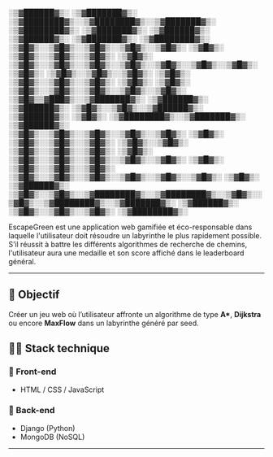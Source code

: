  ░▒▓██████▓▒░ ░▒▓███████▓▒░ ░▒▓████████▓▒░░▒▓████████▓▒░░▒▓███████▓▒░ ░▒▓████████▓▒░ ░▒▓███████▓▒░ ░▒▓██████▓▒░  ░▒▓██████▓▒░ ░▒▓███████▓▒░ ░▒▓████████▓▒░ 
░▒▓█▓▒░░▒▓█▓▒░░▒▓█▓▒░░▒▓█▓▒░░▒▓█▓▒░       ░▒▓█▓▒░       ░▒▓█▓▒░░▒▓█▓▒░░▒▓█▓▒░       ░▒▓█▓▒░       ░▒▓█▓▒░░▒▓█▓▒░░▒▓█▓▒░░▒▓█▓▒░░▒▓█▓▒░░▒▓█▓▒░░▒▓█▓▒░        
░▒▓█▓▒░       ░▒▓█▓▒░░▒▓█▓▒░░▒▓█▓▒░       ░▒▓█▓▒░       ░▒▓█▓▒░░▒▓█▓▒░░▒▓█▓▒░       ░▒▓█▓▒░       ░▒▓█▓▒░       ░▒▓█▓▒░░▒▓█▓▒░░▒▓█▓▒░░▒▓█▓▒░░▒▓█▓▒░        
░▒▓█▓▒▒▓███▓▒░░▒▓███████▓▒░ ░▒▓██████▓▒░  ░▒▓██████▓▒░  ░▒▓█▓▒░░▒▓█▓▒░░▒▓██████▓▒░   ░▒▓██████▓▒░ ░▒▓█▓▒░       ░▒▓████████▓▒░░▒▓███████▓▒░ ░▒▓██████▓▒░   
░▒▓█▓▒░░▒▓█▓▒░░▒▓█▓▒░░▒▓█▓▒░░▒▓█▓▒░       ░▒▓█▓▒░       ░▒▓█▓▒░░▒▓█▓▒░░▒▓█▓▒░              ░▒▓█▓▒░░▒▓█▓▒░       ░▒▓█▓▒░░▒▓█▓▒░░▒▓█▓▒░       ░▒▓█▓▒░        
░▒▓█▓▒░░▒▓█▓▒░░▒▓█▓▒░░▒▓█▓▒░░▒▓█▓▒░       ░▒▓█▓▒░       ░▒▓█▓▒░░▒▓█▓▒░░▒▓█▓▒░              ░▒▓█▓▒░░▒▓█▓▒░░▒▓█▓▒░░▒▓█▓▒░░▒▓█▓▒░░▒▓█▓▒░       ░▒▓█▓▒░        
 ░▒▓██████▓▒░ ░▒▓█▓▒░░▒▓█▓▒░░▒▓████████▓▒░░▒▓████████▓▒░░▒▓█▓▒░░▒▓█▓▒░░▒▓████████▓▒░░▒▓███████▓▒░  ░▒▓██████▓▒░ ░▒▓█▓▒░░▒▓█▓▒░░▒▓█▓▒░       ░▒▓████████▓▒░ 
                                                                                                                                                           
                                                                                                                                                           
EscapeGreen est une application web gamifiée et éco-responsable dans laquelle l'utilisateur doit résoudre un labyrinthe le plus rapidement possible.  
S’il réussit à battre les différents algorithmes de recherche de chemins, l'utilisateur aura une medaille et son score affiché dans le leaderboard général.  

---

## 🎯 Objectif

Créer un jeu web où l’utilisateur affronte un algorithme de type **A\***, **Dijkstra** ou encore **MaxFlow** dans un labyrinthe généré par seed.

## 🧑‍💻 Stack technique

### 🔹 Front-end
- HTML / CSS / JavaScript

### 🔹 Back-end
- Django (Python)
- MongoDB (NoSQL)

---
